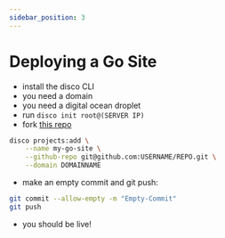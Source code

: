 ```yaml
---
sidebar_position: 3
---
```


# Deploying a Go Site

- install the disco CLI
- you need a domain
- you need a digital ocean droplet
- run `disco init root@(SERVER IP)`
- fork [this repo](https://github.com/letsdiscodev/example-go-site)

```bash
disco projects:add \
    --name my-go-site \
    --github-repo git@github.com:USERNAME/REPO.git \
    --domain DOMAINNAME
```

- make an empty commit and git push:

```bash
git commit --allow-empty -m "Empty-Commit"
git push
```

- you should be live!